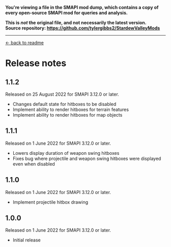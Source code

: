 **You're viewing a file in the SMAPI mod dump, which contains a copy of every open-source SMAPI mod
for queries and analysis.**

**This is _not_ the original file, and not necessarily the latest version.**  
**Source repository: https://github.com/tylergibbs2/StardewValleyMods**

----

[← back to readme](README.md)

# Release notes

## 1.1.2
Released on 25 August 2022 for SMAPI 3.12.0 or later.

- Changes default state for hitboxes to be disabled
- Implement ability to render hitboxes for terrain features
- Implement ability to render hitboxes for map objects

## 1.1.1
Released on 1 June 2022 for SMAPI 3.12.0 or later.

- Lowers display duration of weapon swing hitboxes
- Fixes bug where projectile and weapon swing hitboxes were displayed even when disabled

## 1.1.0
Released on 1 June 2022 for SMAPI 3.12.0 or later.

- Implement projectile hitbox drawing

## 1.0.0
Released on 1 June 2022 for SMAPI 3.12.0 or later.

- Initial release